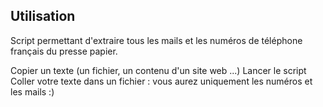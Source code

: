 ## Utilisation

Script permettant d'extraire tous les mails et les numéros de téléphone français du presse papier.

Copier un texte (un fichier, un contenu d'un site web ...)
Lancer le script
Coller votre texte dans un fichier : vous aurez uniquement les numéros et les mails :)